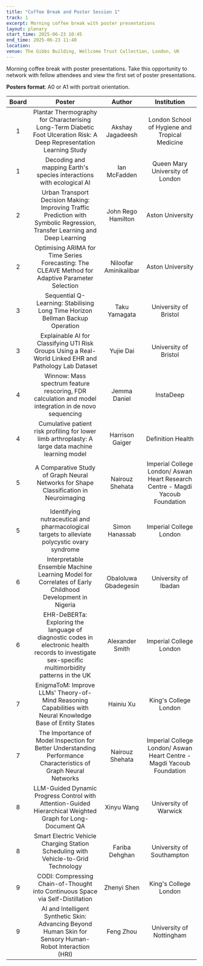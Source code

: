 ```yaml
---
title: "Coffee Break and Poster Session 1"
track: 1
excerpt: Morning coffee break with poster presentations
layout: plenary
start_time: 2025-06-23 10:45
end_time: 2025-06-23 11:40
location:
venue: The Gibbs Building, Wellcome Trust Collection, London, UK
---
```


Morning coffee break with poster presentations. Take this opportunity to network with fellow attendees and view the first set of poster presentations.

**Posters format**: A0 or A1 with portrait orientation.

| Board | Poster | Author | Institution  |
| :----: | :----: | :----: | :----: |
| 1 | Plantar Thermography for Characterising Long-Term Diabetic Foot Ulceration Risk: A Deep Representation Learning Study | Akshay Jagadeesh | London School of Hygiene and Tropical Medicine |
| 1 | Decoding and mapping Earth's species interactions with ecological AI | Ian McFadden | Queen Mary University of London |
| 2 | Urban Transport Decision Making: Improving Traffic Prediction with Symbolic Regression, Transfer Learning and Deep Learning | John Rego Hamilton | Aston University |
| 2 | Optimising ARIMA for Time Series Forecasting: The CLEAVE Method for Adaptive Parameter Selection | Niloofar Aminikalibar | Aston University |
| 3 | Sequential Q-Learning: Stabilising Long Time Horizon Bellman Backup Operation | Taku Yamagata | University of Bristol |
| 3 | Explainable AI for Classifying UTI Risk Groups Using a Real-World Linked EHR and Pathology Lab Dataset | Yujie Dai | University of Bristol |
| 4 | Winnow: Mass spectrum feature rescoring, FDR calculation and model integration in de novo sequencing | Jemma Daniel | InstaDeep |
| 4 | Cumulative patient risk profiling for lower limb arthroplasty: A large data machine learning model | Harrison Gaiger | Definition Health |
| 5 | A Comparative Study of Graph Neural Networks for Shape Classification in Neuroimaging | Nairouz Shehata | Imperial College London/ Aswan Heart Research Centre - Magdi Yacoub Foundation |
| 5 | Identifying nutraceutical and pharmacological targets to alleviate polycystic ovary syndrome | Simon Hanassab | Imperial College London |
| 6 | Interpretable Ensemble Machine Learning Model for Correlates of Early Childhood Development in Nigeria | Obaloluwa Gbadegesin | University of Ibadan |
| 6 | EHR-DeBERTa: Exploring the language of diagnostic codes in electronic health records to investigate sex-specific multimorbidity patterns in the UK | Alexander Smith | Imperial College London |
| 7 | EnigmaToM: Improve LLMs' Theory-of-Mind Reasoning Capabilities with Neural Knowledge Base of Entity States | Hainiu Xu | King's College London |
| 7 | The Importance of Model Inspection for Better Understanding Performance Characteristics of Graph Neural Networks | Nairouz Shehata | Imperial College London/ Aswan Heart Centre - Magdi Yacoub Foundation |
| 8 | LLM-Guided Dynamic Progress Control with Attention-Guided Hierarchical Weighted Graph for Long-Document QA | Xinyu Wang | University of Warwick |
| 8 | Smart Electric Vehicle Charging Station Scheduling with Vehicle-to-Grid Technology | Fariba Dehghan | University of Southampton |
| 9 | CODI: Compressing Chain-of-Thought into Continuous Space via Self-Distillation | Zhenyi Shen | King's College London |
| 9 | AI and Intelligent Synthetic Skin: Advancing Beyond Human Skin for Sensory Human-Robot Interaction (HRI) | Feng Zhou | University of Nottingham |


